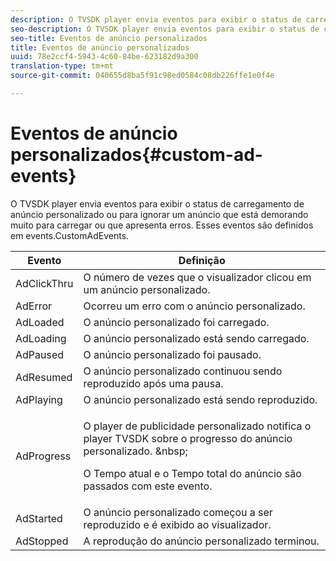 ```yaml
---
description: O TVSDK player envia eventos para exibir o status de carregamento de anúncio personalizado ou para ignorar um anúncio que está demorando muito para carregar ou que apresenta erros. Esses eventos são definidos em events.CustomAdEvents.
seo-description: O TVSDK player envia eventos para exibir o status de carregamento de anúncio personalizado ou para ignorar um anúncio que está demorando muito para carregar ou que apresenta erros. Esses eventos são definidos em events.CustomAdEvents.
seo-title: Eventos de anúncio personalizados
title: Eventos de anúncio personalizados
uuid: 78e2ccf4-5943-4c60-84be-623182d9a300
translation-type: tm+mt
source-git-commit: 040655d8ba5f91c98ed0584c08db226ffe1e0f4e

---
```



# Eventos de anúncio personalizados{#custom-ad-events}

O TVSDK player envia eventos para exibir o status de carregamento de anúncio personalizado ou para ignorar um anúncio que está demorando muito para carregar ou que apresenta erros. Esses eventos são definidos em events.CustomAdEvents.

<table id="table_718700E0F0B042F882ED131F79E01D4E"> 
 <thead> 
  <tr> 
   <th colname="col1" class="entry"> Evento </th> 
   <th colname="col2" class="entry"> Definição </th> 
  </tr> 
 </thead>
 <tbody> 
  <tr> 
   <td colname="col1"> <span class="codeph"> AdClickThru </span> </td> 
   <td colname="col2"> O número de vezes que o visualizador clicou em um anúncio personalizado. </td> 
  </tr> 
  <tr> 
   <td colname="col1"> <span class="codeph"> AdError </span> </td> 
   <td colname="col2"> Ocorreu um erro com o anúncio personalizado. </td> 
  </tr> 
  <tr> 
   <td colname="col1"> <span class="codeph"> AdLoaded </span> </td> 
   <td colname="col2"> O anúncio personalizado foi carregado.  </td> 
  </tr> 
  <tr> 
   <td colname="col1"> <span class="codeph"> AdLoading </span> </td> 
   <td colname="col2"> O anúncio personalizado está sendo carregado. </td> 
  </tr> 
  <tr> 
   <td colname="col1"> <span class="codeph"> AdPaused </span> </td> 
   <td colname="col2"> O anúncio personalizado foi pausado. </td> 
  </tr> 
  <tr> 
   <td colname="col1"> <span class="codeph"> AdResumed </span> </td> 
   <td colname="col2"> O anúncio personalizado continuou sendo reproduzido após uma pausa. </td> 
  </tr> 
  <tr> 
   <td colname="col1"> <span class="codeph"> AdPlaying </span> </td> 
   <td colname="col2"> O anúncio personalizado está sendo reproduzido. </td> 
  </tr> 
  <tr> 
   <td colname="col1"> <span class="codeph"> AdProgress </span> </td> 
   <td colname="col2"> <p>O player de publicidade personalizado notifica o player TVSDK sobre o progresso do anúncio personalizado. &amp;nbsp; </p> <p>O <span class="codeph"> Tempo atual </span> e o <span class="codeph"> Tempo total </span> do anúncio são passados com este evento. </p> </td> 
  </tr> 
  <tr> 
   <td colname="col1"> AdStarted </td> 
   <td colname="col2"> O anúncio personalizado começou a ser reproduzido e é exibido ao visualizador.  </td> 
  </tr> 
  <tr> 
   <td colname="col1"> AdStopped </td> 
   <td colname="col2"> A reprodução do anúncio personalizado terminou. </td> 
  </tr> 
 </tbody> 
</table>

<!--<a id="section_027774C2A47C453BA9DED61C6F8567C3"></a>-->

